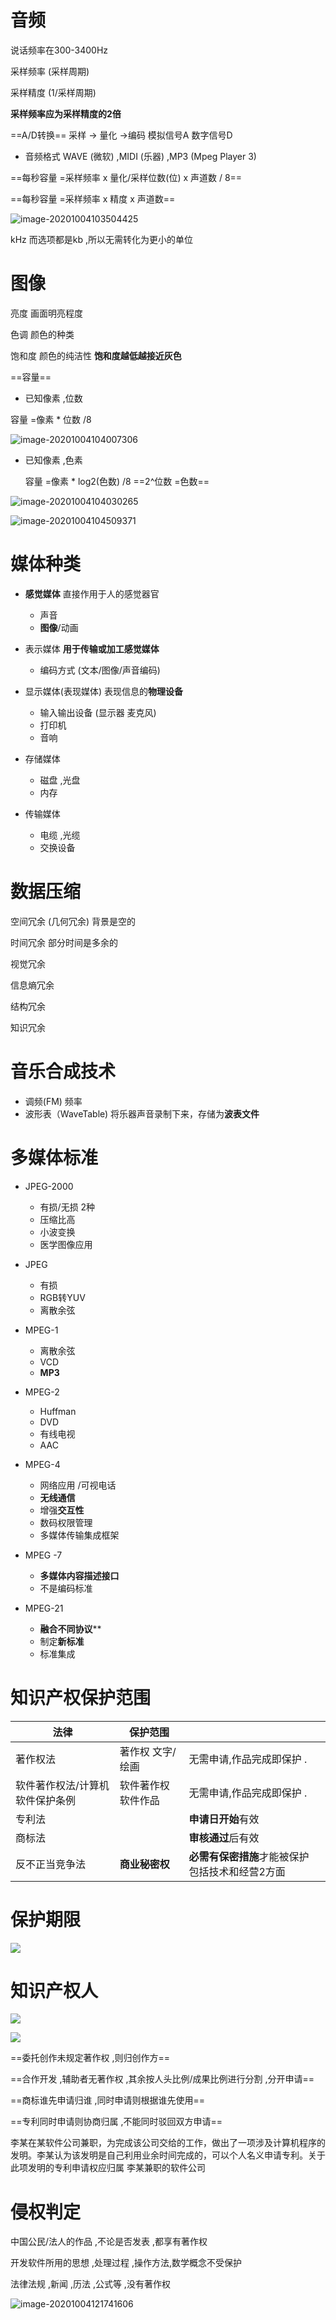 # 音频

说话频率在300-3400Hz



采样频率 (采样周期)

采样精度 (1/采样周期)

**采样频率应为采样精度的2倍**



==A/D转换==	采样 -> 量化 ->编码			模拟信号A		数字信号D



* 音频格式	WAVE (微软) ,MIDI (乐器) ,MP3 (Mpeg Player 3)



==每秒容量 =采样频率 x 量化/采样位数(位) x 声道数 / 8==

==每秒容量 =采样频率 x 精度 x 声道数==

![image-20201004103504425](image.assets/image-20201004103504425.png)

kHz	而选项都是kb ,所以无需转化为更小的单位



# 图像



亮度	画面明亮程度

色调	颜色的种类

饱和度	颜色的纯洁性	**饱和度越低越接近灰色**



==容量==

* 已知像素 ,位数

容量 =像素 * 位数 /8

![image-20201004104007306](image.assets/image-20201004104007306.png)



* 已知像素 ,色素

  容量 =像素 * log2(色数) /8			==2^位数 =色数==

![image-20201004104030265](image.assets/image-20201004104030265.png)



![image-20201004104509371](image.assets/image-20201004104509371.png)



# 媒体种类



* **感觉媒体**	直接作用于人的感觉器官
  * 声音
  * **图像**/动画

* 表示媒体	**用于传输或加工感觉媒体**
  * 编码方式 (文本/图像/声音编码)

* 显示媒体(表现媒体)	表现信息的**物理设备**
  * 输入输出设备 (显示器 麦克风)
  * 打印机
  * 音响

* 存储媒体
  * 磁盘 ,光盘
  * 内存

* 传输媒体
  * 电缆 ,光缆
  * 交换设备







# 数据压缩



空间冗余 (几何冗余)		背景是空的

时间冗余							部分时间是多余的

视觉冗余							

信息熵冗余

结构冗余							

知识冗余



# 音乐合成技术



* 调频(FM) 		频率
* 波形表（WaveTable)   将乐器声音录制下来，存储为**波表文件**



# 多媒体标准





* JPEG-2000
  * 有损/无损 2种
  * 压缩比高
  * 小波变换
  * 医学图像应用

* JPEG
  * 有损
  * RGB转YUV
  * 离散余弦

* MPEG-1
  * 离散余弦
  * VCD
  * **MP3**



* MPEG-2
  * Huffman
  * DVD
  * 有线电视
  * AAC

* MPEG-4
  * 网络应用 /可视电话
  * **无线通信**
  * 增强**交互性**
  * 数码权限管理
  * 多媒体传输集成框架

* MPEG -7
  * **多媒体内容描述接口**
  * 不是编码标准

* MPEG-21
  * **融合不同协议****
  * 制定**新标准**
  * 标准集成





# 知识产权保护范围



| 法律                            | 保护范围            |                                                      |
| ------------------------------- | ------------------- | ---------------------------------------------------- |
| 著作权法                        | 著作权 文字/绘画    | 无需申请,作品完成即保护 .                            |
| 软件著作权法/计算机软件保护条例 | 软件著作权 软件作品 | 无需申请,作品完成即保护 .                            |
| 专利法                          |                     | **申请日开始**有效                                   |
| 商标法                          |                     | **审核通过**后有效                                   |
| 反不正当竞争法                  | **商业秘密权**      | **必需有保密措施**才能被保护     包括技术和经营2方面 |



# 保护期限



![](image.assets/QQ拼音截图20201004112126.png)



# 知识产权人

![](image.assets/QQ拼音截图20201004112320.png)



![](image.assets/QQ拼音截图20201004112413.png)

==委托创作未规定著作权 ,则归创作方==

==合作开发 ,辅助者无著作权 ,其余按人头比例/成果比例进行分割 ,分开申请==

==商标谁先申请归谁 ,同时申请则根据谁先使用==

==专利同时申请则协商归属 ,不能同时驳回双方申请==





李某在某软件公司兼职，为完成该公司交给的工作，做出了一项涉及计算机程序的发明。李某认为该发明是自己利用业余时间完成的，可以个人名义申请专利。关于此项发明的专利申请权应归属		李某兼职的软件公司



# 侵权判定



中国公民/法人的作品 ,不论是否发表 ,都享有著作权



开发软件所用的思想 ,处理过程 ,操作方法,数学概念不受保护

法律法规 ,新闻 ,历法 ,公式等 ,没有著作权

![image-20201004121741606](image.assets/image-20201004121741606.png)





